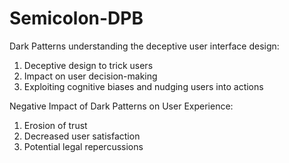 # Semicolon-DPB
Dark Patterns understanding the deceptive user interface design:
1. Deceptive design to trick users
2. Impact on user decision-making
3. Exploiting cognitive biases and nudging users into actions

Negative Impact of Dark Patterns on User Experience:
1. Erosion of trust
2. Decreased user satisfaction
3. Potential legal repercussions
